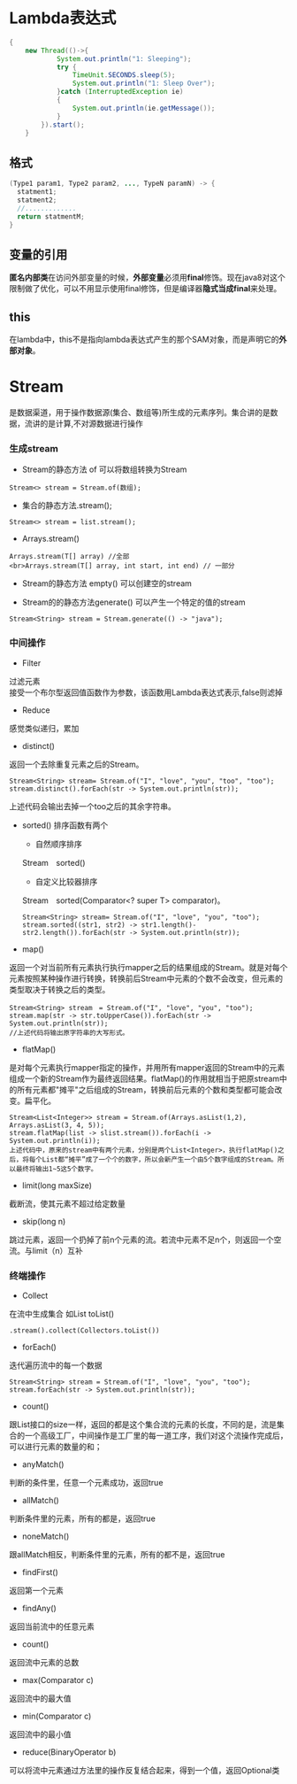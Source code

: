 # Lambda表达式
```java
{
    new Thread(()->{
            System.out.println("1: Sleeping");
            try {
                TimeUnit.SECONDS.sleep(5);
                System.out.println("1: Sleep Over");
            }catch (InterruptedException ie)
            {
                System.out.println(ie.getMessage());
            }
        }).start();
    }

```
## 格式
```java
(Type1 param1, Type2 param2, ..., TypeN paramN) -> {
  statment1;
  statment2;
  //.............
  return statmentM;
}
```
## 变量的引用
**匿名内部类**在访问外部变量的时候，**外部变量**必须用**final**修饰。现在java8对这个限制做了优化，可以不用显示使用final修饰，但是编译器**隐式当成final**来处理。<br>

## this
在lambda中，this不是指向lambda表达式产生的那个SAM对象，而是声明它的**外部对象**。





# Stream
是数据渠道，用于操作数据源(集合、数组等)所生成的元素序列。集合讲的是数据，流讲的是计算,不对源数据进行操作
### 生成stream

- Stream的静态方法 of 可以将数组转换为Stream

```
Stream<> stream = Stream.of(数组);
```

- 集合的静态方法.stream();

```
Stream<> stream = list.stream();
```

- Arrays.stream()

```
Arrays.stream(T[] array) //全部
<br>Arrays.stream(T[] array, int start, int end) // 一部分
```

- Stream的静态方法 empty() 可以创建空的stream

- Stream的的静态方法generate() 可以产生一个特定的值的stream

```
Stream<String> stream = Stream.generate(() -> "java");  
```

### 中间操作

- Filter

过滤元素
<br>接受一个布尔型返回值函数作为参数，该函数用Lambda表达式表示,false则滤掉
- Reduce

感觉类似递归，累加


- distinct()

返回一个去除重复元素之后的Stream。
```
Stream<String> stream= Stream.of("I", "love", "you", "too", "too");
stream.distinct().forEach(str -> System.out.println(str));
```
上述代码会输出去掉一个too之后的其余字符串。

- sorted()
    排序函数有两个
    - 自然顺序排序

    Stream<T>　sorted()

    - 自定义比较器排序

    Stream<T>　sorted(Comparator<? super T> comparator)。

    ```
    Stream<String> stream= Stream.of("I", "love", "you", "too");
    stream.sorted((str1, str2) -> str1.length()-str2.length()).forEach(str -> System.out.println(str));

    ```
- map()

返回一个对当前所有元素执行执行mapper之后的结果组成的Stream。就是对每个元素按照某种操作进行转换，转换前后Stream中元素的个数不会改变，但元素的类型取决于转换之后的类型。
```
Stream<String> stream　= Stream.of("I", "love", "you", "too");
stream.map(str -> str.toUpperCase()).forEach(str -> System.out.println(str));
//上述代码将输出原字符串的大写形式。
```

- flatMap()

是对每个元素执行mapper指定的操作，并用所有mapper返回的Stream中的元素组成一个新的Stream作为最终返回结果。flatMap()的作用就相当于把原stream中的所有元素都"摊平"之后组成的Stream，转换前后元素的个数和类型都可能会改变。扁平化。

```
Stream<List<Integer>> stream = Stream.of(Arrays.asList(1,2), Arrays.asList(3, 4, 5));
stream.flatMap(list -> slist.stream()).forEach(i -> System.out.println(i));
上述代码中，原来的stream中有两个元素，分别是两个List<Integer>，执行flatMap()之后，将每个List都“摊平”成了一个个的数字，所以会新产生一个由5个数字组成的Stream。所以最终将输出1~5这5个数字。

```
- limit(long maxSize)

截断流，使其元素不超过给定数量
- skip(long n)

跳过元素，返回一个扔掉了前n个元素的流。若流中元素不足n个，则返回一个空流。与limit（n）互补

### 终端操作

- Collect

在流中生成集合 如List<T> toList()
```
.stream().collect(Collectors.toList())
```

- forEach()

迭代遍历流中的每一个数据

```
Stream<String> stream = Stream.of("I", "love", "you", "too");
stream.forEach(str -> System.out.println(str));

```
- count()

跟List接口的size一样，返回的都是这个集合流的元素的长度，不同的是，流是集合的一个高级工厂，中间操作是工厂里的每一道工序，我们对这个流操作完成后，可以进行元素的数量的和；
- anyMatch()

判断的条件里，任意一个元素成功，返回true

- allMatch()

判断条件里的元素，所有的都是，返回true

- noneMatch()

跟allMatch相反，判断条件里的元素，所有的都不是，返回true

- findFirst()

返回第一个元素

- findAny()

返回当前流中的任意元素

- count()

返回流中元素的总数

- max(Comparator c)

返回流中的最大值

- min(Comparator c)

返回流中的最小值

- reduce(BinaryOperator b)

可以将流中元素通过方法里的操作反复结合起来，得到一个值，返回Optional类